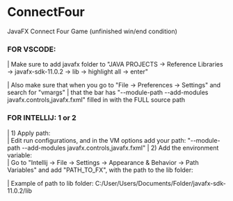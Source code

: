 # ConnectFour
JavaFX Connect Four Game (unfinished win/end condition)
  
  
### FOR VSCODE:
|   Make sure to add javafx folder to "JAVA PROJECTS -> Reference Libraries -> javafx-sdk-11.0.2 -> lib -> highlight all -> enter"

|   Also make sure that when you go to "File -> Preferences -> Settings" and search for "vmargs"
|   that the bar has "--module-path <Your JavaFX lib> --add-modules javafx.controls,javafx.fxml" filled in with the FULL source path

### FOR INTELLIJ: 1 or 2
|   1) Apply path:  
|        Edit run configurations, and in the VM options add your path: "--module-path <Your JavaFX lib> --add-modules javafx.controls,javafx.fxml"
|   2) Add the environment variable:  
|        Go to "Intellij -> File -> Settings -> Appearance & Behavior -> Path Variables" and add "PATH_TO_FX", with the path to the lib folder:  
       
|   Example of path to lib folder: C:/User/Users/Documents/Folder/javafx-sdk-11.0.2/lib  
